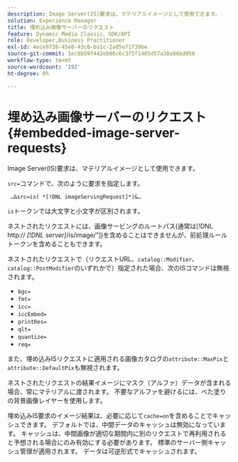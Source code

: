 ```yaml
---
description: Image Server(IS)要求は、マテリアルイメージとして使用できます。
solution: Experience Manager
title: 埋め込み画像サーバーのリクエスト
feature: Dynamic Media Classic、SDK/API
role: Developer,Business Practitioner
exl-id: 4ece9738-45e0-43c0-ba1c-2a05ef1f39be
source-git-commit: 1ec8b59f442eb96c6c3f5f1405d57a38a86bd056
workflow-type: tm+mt
source-wordcount: '192'
ht-degree: 0%

---
```


# 埋め込み画像サーバーのリクエスト{#embedded-image-server-requests}

Image Server(IS)要求は、マテリアルイメージとして使用できます。

`src=`コマンドで、次のように要求を指定します。

` …&src=is( *[!DNL imageServingRequest]*)&…`

`is`トークンでは大文字と小文字が区別されます。

ネストされたリクエストには、画像サービングのルートパス(通常は[!DNL http:// *[!DNL server]*/is/image/&quot;])を含めることはできませんが、前処理ルールトークンを含めることもできます。

ネストされたリクエストで（リクエストURL、`catalog::Modifier`、`catalog::PostModifier`のいずれかで）指定された場合、次のISコマンドは無視されます。

* `bgc=`
* `fmt=`
* `icc=`
* `iccEmbed=`
* `printRes=`
* `qlt=`
* `quantize=`
* `req=`

また、埋め込みISリクエストに適用される画像カタログの`attribute::MaxPix`と`attribute::DefaultPix`も無視されます。

ネストされたリクエストの結果イメージにマスク（アルファ）データが含まれる場合、常にマテリアルに渡されます。 不要なアルファを避けるには、べた塗りの背景画像レイヤーを使用します。

埋め込みIS要求のイメージ結果は、必要に応じて`cache=on`を含めることでキャッシュできます。 デフォルトでは、中間データのキャッシュは無効になっています。 キャッシュは、中間画像が適切な期間内に別のリクエストで再利用されると予想される場合にのみ有効にする必要があります。 標準のサーバー側キャッシュ管理が適用されます。 データは可逆形式でキャッシュされます。
